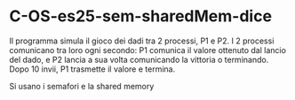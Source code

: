 # C-OS-es25-sem-sharedMem-dice
Il programma simula il gioco dei dadi tra 2 processi, P1 e P2. I 2 processi comunicano tra loro ogni secondo: P1 comunica il valore ottenuto dal lancio del dado, e P2 lancia a sua volta comunicando la vittoria o terminando. Dopo 10 invii, P1 trasmette il valore e termina.


Si usano i semafori e la shared memory
